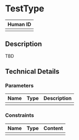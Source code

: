 # TestType

| Human ID|
| ----------------------|
|  |

## Description
TBD

## Technical Details
### Parameters
| Name                  |Type    | Description |
| ----------------------|--------| ----------- |
||||

### Constraints
| Name       | Type           | Content     |
| -----------|----------------| ----------- |
||||
